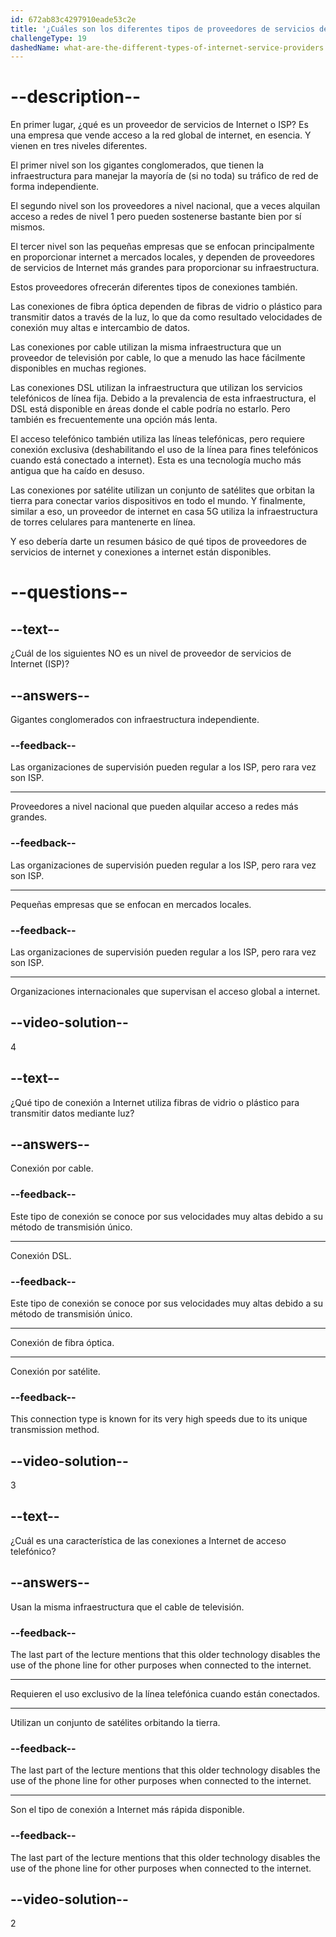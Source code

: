 ```yaml
---
id: 672ab83c4297910eade53c2e
title: '¿Cuáles son los diferentes tipos de proveedores de servicios de Internet?'
challengeType: 19
dashedName: what-are-the-different-types-of-internet-service-providers
---
```


# --description--

En primer lugar, ¿qué es un proveedor de servicios de Internet o ISP? Es una empresa que vende acceso a la red global de internet, en esencia. Y vienen en tres niveles diferentes.

El primer nivel son los gigantes conglomerados, que tienen la infraestructura para manejar la mayoría de (si no toda) su tráfico de red de forma independiente.

El segundo nivel son los proveedores a nivel nacional, que a veces alquilan acceso a redes de nivel 1 pero pueden sostenerse bastante bien por sí mismos.

El tercer nivel son las pequeñas empresas que se enfocan principalmente en proporcionar internet a mercados locales, y dependen de proveedores de servicios de Internet más grandes para proporcionar su infraestructura.

Estos proveedores ofrecerán diferentes tipos de conexiones también.

Las conexiones de fibra óptica dependen de fibras de vidrio o plástico para transmitir datos a través de la luz, lo que da como resultado velocidades de conexión muy altas e intercambio de datos.

Las conexiones por cable utilizan la misma infraestructura que un proveedor de televisión por cable, lo que a menudo las hace fácilmente disponibles en muchas regiones.

Las conexiones DSL utilizan la infraestructura que utilizan los servicios telefónicos de línea fija. Debido a la prevalencia de esta infraestructura, el DSL está disponible en áreas donde el cable podría no estarlo. Pero también es frecuentemente una opción más lenta.

El acceso telefónico también utiliza las líneas telefónicas, pero requiere conexión exclusiva (deshabilitando el uso de la línea para fines telefónicos cuando está conectado a internet). Esta es una tecnología mucho más antigua que ha caído en desuso.

Las conexiones por satélite utilizan un conjunto de satélites que orbitan la tierra para conectar varios dispositivos en todo el mundo. Y finalmente, similar a eso, un proveedor de internet en casa 5G utiliza la infraestructura de torres celulares para mantenerte en línea.

Y eso debería darte un resumen básico de qué tipos de proveedores de servicios de internet y conexiones a internet están disponibles.

# --questions--

## --text--

¿Cuál de los siguientes NO es un nivel de proveedor de servicios de Internet (ISP)?

## --answers--

Gigantes conglomerados con infraestructura independiente.

### --feedback--

Las organizaciones de supervisión pueden regular a los ISP, pero rara vez son ISP.

---

Proveedores a nivel nacional que pueden alquilar acceso a redes más grandes.

### --feedback--

Las organizaciones de supervisión pueden regular a los ISP, pero rara vez son ISP.

---

Pequeñas empresas que se enfocan en mercados locales.

### --feedback--

Las organizaciones de supervisión pueden regular a los ISP, pero rara vez son ISP.

---

Organizaciones internacionales que supervisan el acceso global a internet.

## --video-solution--

4

## --text--

¿Qué tipo de conexión a Internet utiliza fibras de vidrio o plástico para transmitir datos mediante luz?

## --answers--

Conexión por cable.

### --feedback--

Este tipo de conexión se conoce por sus velocidades muy altas debido a su método de transmisión único.

---

Conexión DSL.

### --feedback--

Este tipo de conexión se conoce por sus velocidades muy altas debido a su método de transmisión único.

---

Conexión de fibra óptica.

---

Conexión por satélite.

### --feedback--

This connection type is known for its very high speeds due to its unique transmission method.

## --video-solution--

3

## --text--

¿Cuál es una característica de las conexiones a Internet de acceso telefónico?

## --answers--

Usan la misma infraestructura que el cable de televisión.

### --feedback--

The last part of the lecture mentions that this older technology disables the use of the phone line for other purposes when connected to the internet.

---

Requieren el uso exclusivo de la línea telefónica cuando están conectados.

---

Utilizan un conjunto de satélites orbitando la tierra.

### --feedback--

The last part of the lecture mentions that this older technology disables the use of the phone line for other purposes when connected to the internet.

---

Son el tipo de conexión a Internet más rápida disponible.

### --feedback--

The last part of the lecture mentions that this older technology disables the use of the phone line for other purposes when connected to the internet.

## --video-solution--

2
